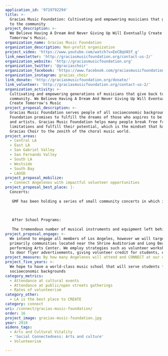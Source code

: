 ```yaml
---
application_id: '9719792294'
title: >-
  Gracias Music Foundation: Cultivating and empowering musicians that give back
  to the community
project_description: >-
  We Believe Having A Dream And Never Giving Up Will Eventually Create
  Tomorrow's Music.
organization_name: Gracias Music Foundation
organization_description: Non-profit organization
project_video: 'https://www.youtube.com/watch?v=EeCBqVA5f_g'
link_newsletter: 'http://graciasmusicfoundation.org/contact-us-2/'
organization_website: 'http://graciasmusicfoundation.org'
organization_twitter: '@graciaschoir'
organization_facebook: 'https://www.facebook.com/graciasmusicfoundation/'
organization_instagram: gracias_choir
link_donate: 'http://graciasmusicfoundation.org/donate/'
link_volunteer: 'http://graciasmusicfoundation.org/contact-us-2/'
organization_activity: >-
  Cultivating and empowering generations of musicians that give back to the
  community. We Believe Having A Dream And Never Giving Up Will Eventually
  Create Tomorrow's Music
project_proposal_description: >-
  Gracias Music Foundation serves people of all socioeconomic backgrounds. The
  Foundation promises to fulfill the dreams of those who aspires to be musicians
  and artists. Gracias Music Foundation helps many people break free from their
  limitations and fulfill their potential, which is the mindset that has brought
  Gracias Choir to the zenith of the choral music world.
project_areas:
  - Central LA
  - East LA
  - San Gabriel Valley
  - San Fernando Valley
  - South LA
  - Westside
  - South Bay
  - LAUSD
project_proposal_mobilize:
  - Connect Angelenos with impactful volunteer opportunities
project_proposal_best_place: |-
  Concerts:
   
   GMF has been holding a series of small community concerts in which it brings the music to the people, such as in hospitals and senior living facilities. GMF believes that music can heal the soul and that no one should be excluded.
   
   
   
   After School Programs:
   
   The tremendous number of musical instruments and equipment left behind at many school without adequate funding or people to teach them, has created a void. GMF aims to fill the void by bringing these instruments back to life. In addition to their musical skills, GMF hopes to greater music appreciation, amplify it’s history, and bolster the heart behind the music.
project_proposal_engage: >-
  We intend to engage all members of Los Angeles, however we will target
  primarily communities located near the Shrine Auditorium and Long Beach
  performing Arts Center. We employ strategies such as volunteer workshops, door
  to door flyer advertisements, giving volunteer credit for students, etc.
project_measure: By how many Angelenos will attend and CONNECT at our events.
project_five_years: >-
  We hope to have a world-class music school that will serve students from ALL
  socioeconomic backgrounds
category_metrics:
  - Attendance at cultural events
  - Attendance at public/open streets gatherings
  - Rates of volunteerism
category_other:
  - LA is the best place to CREATE
category: connect
uri: /connect/gracias-music-foundation/
order: 16
project_image: gracias-music-foundation.jpg
year: 2018
aidens_tags:
  - Arts and Cultural Vitality
  - 'Social Connectedness: Arts and culture'
  - Volunteerism

---
```


